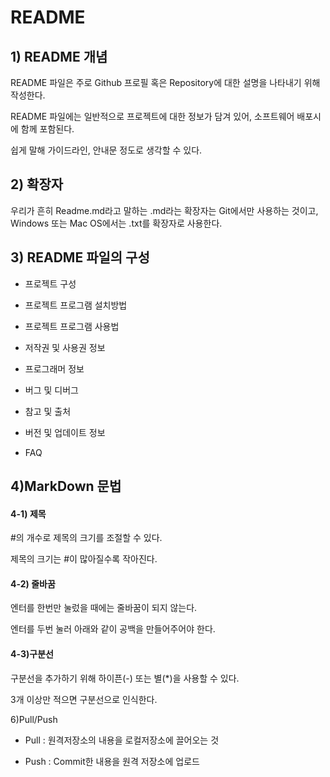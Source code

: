 # README

## 1) README 개념
README 파일은 주로 Github 프로필 혹은 Repository에 대한 설명을 나타내기 위해 작성한다.

README 파일에는 일반적으로 프로젝트에 대한 정보가 담겨 있어, 소프트웨어 배포시에 함께 포함된다.

쉽게 말해 가이드라인, 안내문 정도로 생각할 수 있다.
 

## 2) 확장자
우리가 흔히 Readme.md라고 말하는 .md라는 확장자는 Git에서만 사용하는 것이고, Windows 또는 Mac OS에서는 .txt를 확장자로 사용한다. 

 

## 3) README 파일의 구성

+ 프로젝트 구성

+ 프로젝트 프로그램 설치방법

+ 프로젝트 프로그램 사용법

+ 저작권 및 사용권 정보

+ 프로그래머 정보

+ 버그 및 디버그

+ 참고 및 출처

+ 버전 및 업데이트 정보

+ FAQ



## 4)MarkDown 문법

#### 4-1) 제목
#의 개수로 제목의 크기를 조절할 수 있다.

제목의 크기는 #이 많아질수록 작아진다.



#### 4-2) 줄바꿈

엔터를 한번만 눌렀을 때에는 줄바꿈이 되지 않는다. 

엔터를 두번 눌러 아래와 같이 공백을 만들어주어야 한다.



#### 4-3)구분선

구분선을 추가하기 위해 하이픈(-) 또는 별(*)을 사용할 수 있다.

3개 이상만 적으면 구분선으로 인식한다.

 

6)Pull/Push 

- Pull : 원격저장소의 내용을 로컬저장소에 끌어오는 것 

- Push : Commit한 내용을 원격 저장소에 업로드 
